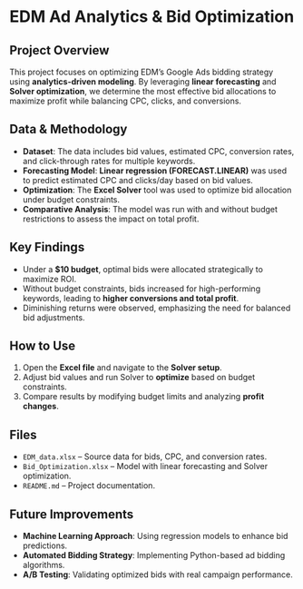 # EDM Ad Analytics & Bid Optimization  

## Project Overview  
This project focuses on optimizing EDM’s Google Ads bidding strategy using **analytics-driven modeling**. By leveraging **linear forecasting** and **Solver optimization**, we determine the most effective bid allocations to maximize profit while balancing CPC, clicks, and conversions.  

## Data & Methodology  
- **Dataset**: The data includes bid values, estimated CPC, conversion rates, and click-through rates for multiple keywords.  
- **Forecasting Model**: **Linear regression (FORECAST.LINEAR)** was used to predict estimated CPC and clicks/day based on bid values.  
- **Optimization**: The **Excel Solver** tool was used to optimize bid allocation under budget constraints.  
- **Comparative Analysis**: The model was run with and without budget restrictions to assess the impact on total profit.  

## Key Findings  
- Under a **$10 budget**, optimal bids were allocated strategically to maximize ROI.  
- Without budget constraints, bids increased for high-performing keywords, leading to **higher conversions and total profit**.  
- Diminishing returns were observed, emphasizing the need for balanced bid adjustments.  

## How to Use  
1. Open the **Excel file** and navigate to the **Solver setup**.  
2. Adjust bid values and run Solver to **optimize** based on budget constraints.  
3. Compare results by modifying budget limits and analyzing **profit changes**.  

## Files  
- `EDM_data.xlsx` – Source data for bids, CPC, and conversion rates.  
- `Bid_Optimization.xlsx` – Model with linear forecasting and Solver optimization.  
- `README.md` – Project documentation.  

## Future Improvements  
- **Machine Learning Approach**: Using regression models to enhance bid predictions.  
- **Automated Bidding Strategy**: Implementing Python-based ad bidding algorithms.  
- **A/B Testing**: Validating optimized bids with real campaign performance.  


